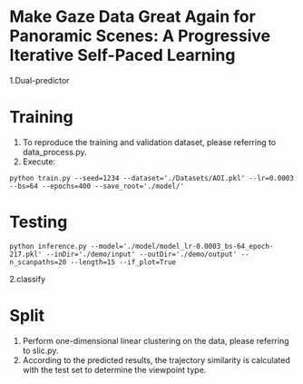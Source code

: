 # Make Gaze Data Great Again for Panoramic Scenes: A Progressive Iterative Self-Paced Learning


1.Dual-predictor

# Training  
1. To reproduce the training and validation dataset, please referring to data_process.py.
2. Execute:  
```
python train.py --seed=1234 --dataset='./Datasets/AOI.pkl' --lr=0.0003 --bs=64 --epochs=400 --save_root='./model/'
```
# Testing
```
python inference.py --model='./model/model_lr-0.0003_bs-64_epoch-217.pkl' --inDir='./demo/input' --outDir='./demo/output' --n_scanpaths=20 --length=15 --if_plot=True
```  

2.classify
# Split
1. Perform one-dimensional linear clustering on the data, please referring to slic.py.
2. According to the predicted results, the trajectory similarity is calculated with the test set to determine the viewpoint type.
